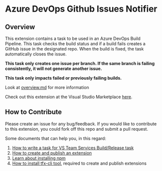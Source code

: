 # Azure DevOps Github Issues Notifier #

## Overview ##

This extension contains a task to be used in an Azure DevOps Build Pipeline. This task checks the build status and if a build fails creates a GitHub issue in the designated repo. When the build is fixed, the task automatically closes the issue.

**This task only creates one issue per branch. If the same branch is failing consistently, it will not generate another issue.**

**This task only impacts failed or previously failing builds.** 

Look at [overview.md](overview.md) for more information

Check out this extension at the Visual Studio Marketplace [here](https://marketplace.visualstudio.com/items?itemName=hattanshobokshi.azdo-github-issues).

## How to Contribute ##

Please create an issue for any bug/feedback. If you would like to contribute to this extension, you could fork off this repo and submit a pull request.

Some documents that can help you, in this regard:

1. [How to write a task for VS Team Services Build/Release task](https://github.com/Microsoft/vso-agent-tasks#writing-tasks)
2. [How to create and publish an extension](https://www.visualstudio.com/en-us/integrate/extensions/publish/overview)
3. [Learn about installing npm](https://www.npmjs.com/package/npm)
4. [How to install tfx-cli tool](https://github.com/Microsoft/tfs-cli), required to create and publish extensions
